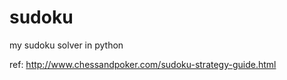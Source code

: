 sudoku
======

my sudoku solver in python

ref: http://www.chessandpoker.com/sudoku-strategy-guide.html
